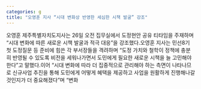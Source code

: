 ```yaml
---
categories: g
title: "오영훈 지사 “시대 변화상 반영한 세심한 시책 발굴” 강조"
---
```

오영훈 제주특별자치도지사는 26일 오전 집무실에서 도정현안 공유 티타임을 주재하며 “시대 변화에 따른 새로운 시책 발굴과 적극 대응”을 강조했다.오영훈 지사는 민선8기 첫 도정질문 등 준비에 힘쓴 각 부서장들을 격려하며 “도정 가치와 철학이 정책에 충분히 반영될 수 있도록 비전을 세워나가면서 도민에게 필요한 새로운 시책을 늘 고민해야 한다”고 말했다.이어 “시대 변화에 따라 더 집중적으로 관리해야 하는 측면이 나타나므로 신규사업 추진을 통해 도민에게 어떻게 혜택을 제공하고 사업을 원활하게 진행해나갈 것인지가 더 중요해졌다”며 “변화